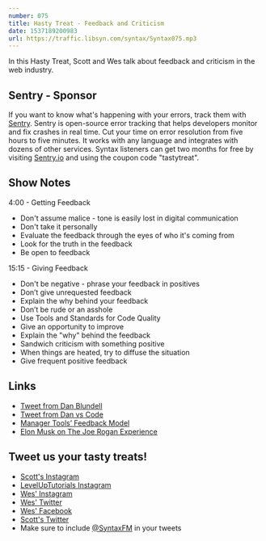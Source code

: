 ```yaml
---
number: 075
title: Hasty Treat - Feedback and Criticism
date: 1537189200983
url: https://traffic.libsyn.com/syntax/Syntax075.mp3
---
```


In this Hasty Treat, Scott and Wes talk about feedback and criticism in the web industry.

## Sentry - Sponsor

If you want to know what's happening with your errors, track them with [Sentry](https://sentry.io/). Sentry is open-source error tracking that helps developers monitor and fix crashes in real time. Cut your time on error resolution from five hours to five minutes. It works with any language and integrates with dozens of other services. Syntax listeners can get two months for free by visiting [Sentry.io](https://sentry.io/) and using the coupon code "tastytreat".

## Show Notes

4:00 - Getting Feedback

* Don't assume malice - tone is easily lost in digital communication
* Don't take it personally
* Evaluate the feedback through the eyes of who it's coming from
* Look for the truth in the feedback
* Be open to feedback

15:15 - Giving Feedback

* Don't be negative - phrase your feedback in positives
* Don’t give unrequested feedback
* Explain the why behind your feedback
* Don’t be rude or an asshole
* Use Tools and Standards for Code Quality
* Give an opportunity to improve
* Explain the "why" behind the feedback
* Sandwich criticism with something positive
* When things are heated, try to diffuse the situation
* Give frequent positive feedback

## Links

* [Tweet from Dan Blundell](https://twitter.com/danblundell/status/1039537984394211328)
* [Tweet from Dan vs Code](https://twitter.com/daveVScode/status/1039525792206741504)
* [Manager Tools’ Feedback Model](http://www.rightattitudes.com/2008/02/23/manager-tools-feedback-model/)
* [Elon Musk on The Joe Rogan Experience](https://www.youtube.com/watch?v=ycPr5-27vSI)

## Tweet us your tasty treats!

* [Scott's Instagram](https://www.instagram.com/stolinski/)
* [LevelUpTutorials Instagram](https://www.instagram.com/LevelUpTutorials/)
* [Wes' Instagram](https://www.instagram.com/wesbos/)
* [Wes' Twitter](https://twitter.com/wesbos)
* [Wes' Facebook](https://www.facebook.com/wesbos.developer)
* [Scott's Twitter](https://twitter.com/stolinski)
* Make sure to include [@SyntaxFM](https://twitter.com/SyntaxFM) in your tweets